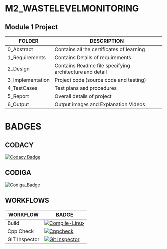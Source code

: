# M2_WASTELEVELMONITORING

## Module 1 Project

|FOLDER|DESCRIPTION|
| --------------- | --------------- |
|0_Abstract|Contains all the certificates of learning|
|1_Requirements|Contains Details of requirements|
|2_Design|Contains Readme file specifying architecture and detail|
|3_Implementation|Project code (source code and testing) |
|4_TestCases|Test plans and procedures|
|5_Report|Overall details of project|
|6_Output|Output images and Explanation Videos|


# BADGES

## CODACY

[![Codacy Badge](https://app.codacy.com/project/badge/Grade/8855f03433fb4fb79798d89e11d88e35)](https://www.codacy.com/gh/herenajoshika/M2_WASTELEVELMONITORING/dashboard?utm_source=github.com&amp;utm_medium=referral&amp;utm_content=herenajoshika/M2_WASTELEVELMONITORING&amp;utm_campaign=Badge_Grade)

## CODIGA

![Codiga_Badge](https://api.codiga.io/project/32910/status/svg)

## WORKFLOWS


|WORKFLOW| BADGE |
| --------------- | --------------- |
| Build |[![Compile-Linux](https://github.com/herenajoshika/M2_WASTELEVELMONITORING/actions/workflows/Compile.yml/badge.svg)](https://github.com/herenajoshika/M2_WASTELEVELMONITORING/actions/workflows/Compile.yml)|
| Cpp Check |[![Cppcheck](https://github.com/herenajoshika/M2_WASTELEVELMONITORING/actions/workflows/CodeQulaity.yml/badge.svg)](https://github.com/herenajoshika/M2_WASTELEVELMONITORING/actions/workflows/CodeQulaity.yml)|
| GIT Inspector |[![Git Inspector](https://github.com/herenajoshika/M2_WASTELEVELMONITORING/actions/workflows/Git_Inspector.yml/badge.svg)](https://github.com/herenajoshika/M2_WASTELEVELMONITORING/actions/workflows/Git_Inspector.yml)|






